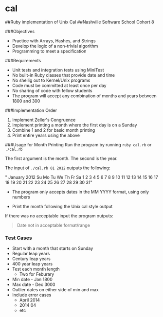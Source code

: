 # cal
##Ruby implementation of Unix Cal
##Nashville Software School Cohort 8

###Objectives
* Practice with Arrays, Hashes, and Strings
* Develop the logic of a non-trivial algorithm
* Programming to meet a specification

###Requirements
* Unit tests and integration tests using MiniTest
* No built-in Ruby classes that provide date and time
* No shellig out to Kernel/Unix programs
* Code must be committed at least once per day
* No sharing of code with fellow students
* The program will accept any combination of months and years
  between 1800 and 300

###Implementation Order
1. Implement Zeller's Congruence
2. Implement printing a month where the first day is on a Sunday
3. Combine 1 and 2 for basic month printing
4. Print entire years using the above

###Usage for Month Printing
Run the program by running `ruby cal.rb` or `./cal.rb`

The first argument is the month. The second is the year.

The input of `./cal.rb 01 2012` outputs the following:

"    January 2012
Su Mo Tu We Th Fr Sa
 1  2  3  4  5  6  7
 8  9 10 11 12 13 14
15 16 17 18 19 20 21
22 23 24 25 26 27 28
29 30 31"

* The program only accepts dates in the MM YYYY format, using only
  numbers

* Print the month following the Unix cal style output

If there was no acceptable input the program outputs:

> Date not in acceptable format/range

### Test Cases

* Start with a month that starts on Sunday
* Regular leap years
* Century leap years
* 400 year leap years
* Test each month length
  * Two for Feburary
* Min date - Jan 1800
* Max date - Dec 3000
* Outlier dates on either side of min and max
* Include error cases
  * April 2014
  * 2014 04
  * etc
